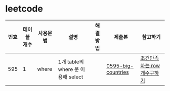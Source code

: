 # leetcode


| 번호    | 테이블 개수 |사용문법  |설명      | 해결방법       | 제출본     | 참고하기|
| ----- | -----------|-------- |---------- | ---------- | ---------- |-------------|
| 595 | 1 | where | 1개 table의 where 문 이용해  select |  | [0595-big-countries](./0595-big-countries)| [조건만족하는 row 개수구하기](https://leetcode.com/problems/recyclable-and-low-fat-products/discuss/1062936/SQL-1-liner-solution-(This-is-a-FB-DE-interview-question)) |

